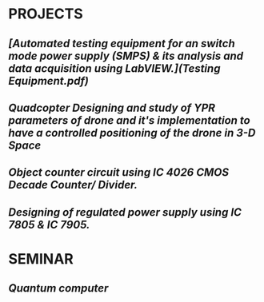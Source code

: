 # PROJECTS
## _[Automated testing equipment for an switch mode power supply (SMPS) & its analysis and 	data acquisition using LabVIEW.](Testing Equipment.pdf)_

## _Quadcopter Designing and study of YPR parameters of drone and it's implementation to have a controlled positioning of the drone in 3-D Space_

## _Object counter circuit using IC 4026 CMOS Decade Counter/ Divider._

## _Designing of regulated power supply using IC 7805 \& IC 7905._

# SEMINAR

## _Quantum computer_
